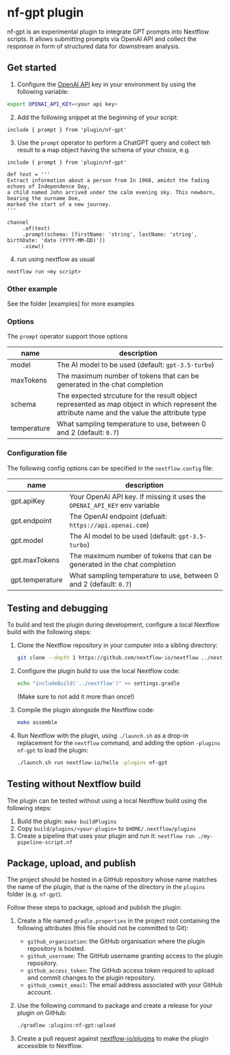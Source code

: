 # nf-gpt plugin
 
nf-gpt is an experimental plugin to integrate GPT prompts into Nextflow scripts. It allows submitting
prompts via OpenAI API and collect the response in form of structured data for downstream analysis.

## Get started

1. Configure the [OpenAI API](https://platform.openai.com/api-keys) key in your environment by using the following variable:

```bash
export OPENAI_API_KEY=<your api key>
```

2. Add the following snippet at the beginning of your script:

```nextflow
include { prompt } from 'plugin/nf-gpt'
```

3. Use the `prompt` operator to perform a ChatGPT query and collect teh result to a map object having the schema
of your choice, e.g.

```
include { prompt } from 'plugin/nf-gpt'

def text = '''
Extract information about a person from In 1968, amidst the fading echoes of Independence Day,
a child named John arrived under the calm evening sky. This newborn, bearing the surname Doe,
marked the start of a new journey.
'''

channel
     .of(text)
     .prompt(schema: [firstName: 'string', lastName: 'string', birthDate: 'date (YYYY-MM-DD)'])
     .view()
```

4. run using nextflow as usual

```
nextflow run <my script>
```

### Other example

See the folder [examples] for more examples

### Options 

The `prompt` operator support those options 

| name          | description |
|---------------|-------------|
| model         | The AI model to be used (default: `gpt-3.5-turbo`) |
| maxTokens     | The maximum number of tokens that can be generated in the chat completion |
| schema        | The expected strcuture for the result object represented as map object in which represent the attribute name and the value the attribute type |
| temperature   | What sampling temperature to use, between 0 and 2 (default: `0.7`) |

### Configuration file 

The following config options can be specified in the `nextflow.config` file: 


| name          | description |
|---------------|-------------|
| gpt.apiKey        | Your OpenAI API key. If missing it uses the `OPENAI_API_KEY` env variable | 
| gpt.endpoint      | The OpenAI endpoint (defualt: `https://api.openai.com`)   |
| gpt.model         | The AI model to be used (default: `gpt-3.5-turbo`) |
| gpt.maxTokens     | The maximum number of tokens that can be generated in the chat completion |
| gpt.temperature   | What sampling temperature to use, between 0 and 2 (default: `0.7`) |


## Testing and debugging

To build and test the plugin during development, configure a local Nextflow build with the following steps:

1. Clone the Nextflow repository in your computer into a sibling directory:
    ```bash
    git clone --depth 1 https://github.com/nextflow-io/nextflow ../nextflow
    ```
  
2. Configure the plugin build to use the local Nextflow code:
    ```bash
    echo "includeBuild('../nextflow')" >> settings.gradle
    ```
  
   (Make sure to not add it more than once!)

3. Compile the plugin alongside the Nextflow code:
    ```bash
    make assemble
    ```

4. Run Nextflow with the plugin, using `./launch.sh` as a drop-in replacement for the `nextflow` command, and adding the option `-plugins nf-gpt` to load the plugin:
    ```bash
    ./launch.sh run nextflow-io/hello -plugins nf-gpt
    ```

## Testing without Nextflow build

The plugin can be tested without using a local Nextflow build using the following steps:

1. Build the plugin: `make buildPlugins`
2. Copy `build/plugins/<your-plugin>` to `$HOME/.nextflow/plugins`
3. Create a pipeline that uses your plugin and run it: `nextflow run ./my-pipeline-script.nf`

## Package, upload, and publish

The project should be hosted in a GitHub repository whose name matches the name of the plugin, that is the name of the directory in the `plugins` folder (e.g. `nf-gpt`).

Follow these steps to package, upload and publish the plugin:

1. Create a file named `gradle.properties` in the project root containing the following attributes (this file should not be committed to Git):

   * `github_organization`: the GitHub organisation where the plugin repository is hosted.
   * `github_username`: The GitHub username granting access to the plugin repository.
   * `github_access_token`: The GitHub access token required to upload and commit changes to the plugin repository.
   * `github_commit_email`: The email address associated with your GitHub account.

2. Use the following command to package and create a release for your plugin on GitHub:
    ```bash
    ./gradlew :plugins:nf-gpt:upload
    ```

3. Create a pull request against [nextflow-io/plugins](https://github.com/nextflow-io/plugins/blob/main/plugins.json) to make the plugin accessible to Nextflow.
